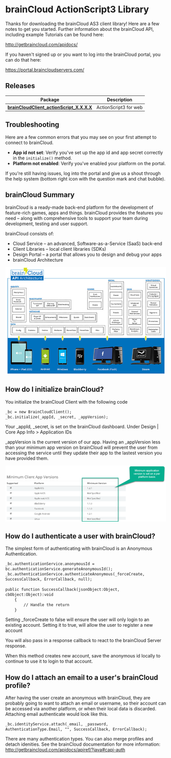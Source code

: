 # brainCloud ActionScript3 Library

Thanks for downloading the brainCloud AS3 client library! Here are a few notes to get you started. Further information about the brainCloud API, including example Tutorials can be found here:

http://getbraincloud.com/apidocs/

If you haven't signed up or you want to log into the brainCloud portal, you can do that here:

https://portal.braincloudservers.com/

## Releases

Package | Description
 ---- | ----
[**brainCloudClient_actionScript_X.X.X.X**](https://github.com/getbraincloud/braincloud-actionscript/releases) | ActionScript3 for web

## Troubleshooting

Here are a few common errors that you may see on your first attempt to connect to brainCloud.

- **App id not set**: Verify you've set up the app id and app secret correctly in the `initialize()` method.
- **Platform not enabled**: Verify you've enabled your platform on the portal.

If you're still having issues, log into the portal and give us a shout through the help system (bottom right icon with the question mark and chat bubble).

## brainCloud Summary

brainCloud is a ready-made back-end platform for the development of feature-rich games, apps and things. brainCloud provides the features you need – along with comprehensive tools to support your team during development, testing and user support.

brainCloud consists of:
- Cloud Service – an advanced, Software-as-a-Service (SaaS) back-end
- Client Libraries – local client libraries (SDKs)
- Design Portal – a portal that allows you to design and debug your apps
- brainCloud Architecture

![architecture](/Screenshots/bc-architecture.png?raw=true)

## How do I initialize brainCloud?
You initialize the brainCloud Client with the following code

```as3
_bc = new BrainCloudClient();
_bc.initialize(_appId, _secret, _appVersion);
```
Your _appId, _secret, is set on the brainCloud dashboard. Under Design | Core App Info > Application IDs


_appVersion is the current version of our app. Having an _appVersion less than your minimum app version on brainCloud will prevent the user from accessing the service until they update their app to the lastest version you have provided them.

![versions](/Screenshots/bc-minVersions.png?raw=true)

## How do I authenticate a user with brainCloud?
The simplest form of authenticating with brainCloud is an Anonymous Authentication.
```as3
_bc.authenticationService.anonymousId = bc.authenticationService.generateAnonymousId();
_bc.authenticationService.authenticateAnonymous(_forceCreate, SuccessCallback, ErrorCallback, null);

public function SuccessCallback(jsonObject:Object, cbObject:Object):void
	{
		// Handle the return
	}
```

Setting _forceCreate to false will ensure the user will only login to an existing account. Setting it to true, will allow the user to register a new account

You will also pass in a response callback to react to the brainCloud Server response.

When this method creates new account, save the anonymous id locally to continue to use it to login to that account.

## How do I attach an email to a user's brainCloud profile?
After having the user create an anonymous with brainCloud, they are probably going to want to attach an email or username, so their account can be accessed via another platform, or when their local data is discarded.
Attaching email authenticate would look like this.
```as3
_bc.identityService.attach(_email, _password, AuthenticationType.Email, "", SuccessCallback, ErrorCallback);
```
There are many authentication types. You can also merge profiles and detach idenities. See the brainCloud documentation for more information:
http://getbraincloud.com/apidocs/apiref/?java#capi-auth

